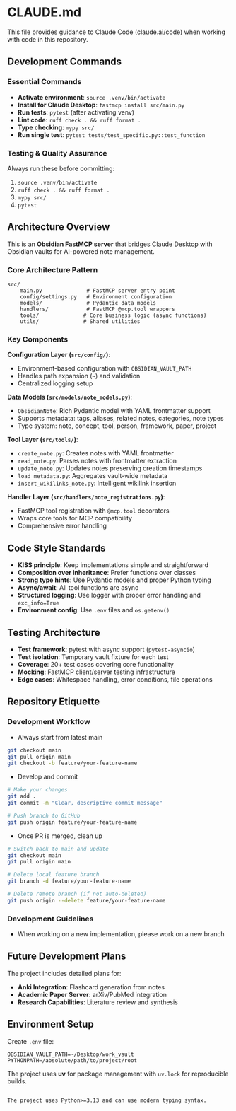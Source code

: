 # CLAUDE.md

This file provides guidance to Claude Code (claude.ai/code) when working with code in this repository.

## Development Commands

### Essential Commands
- **Activate environment**: `source .venv/bin/activate`
- **Install for Claude Desktop**: `fastmcp install src/main.py`
- **Run tests**: `pytest` (after activating venv)
- **Lint code**: `ruff check . && ruff format .`
- **Type checking**: `mypy src/`
- **Run single test**: `pytest tests/test_specific.py::test_function`

### Testing & Quality Assurance
Always run these before committing:
1. `source .venv/bin/activate`
2. `ruff check . && ruff format .`
3. `mypy src/`
4. `pytest`

## Architecture Overview

This is an **Obsidian FastMCP server** that bridges Claude Desktop with Obsidian vaults for AI-powered note management.

### Core Architecture Pattern
```
src/
    main.py              # FastMCP server entry point
    config/settings.py   # Environment configuration
    models/              # Pydantic data models
    handlers/            # FastMCP @mcp.tool wrappers
    tools/              # Core business logic (async functions)
    utils/              # Shared utilities
```

### Key Components

**Configuration Layer (`src/config/`)**:
- Environment-based configuration with `OBSIDIAN_VAULT_PATH`
- Handles path expansion (`~`) and validation
- Centralized logging setup

**Data Models (`src/models/note_models.py`)**:
- `ObsidianNote`: Rich Pydantic model with YAML frontmatter support
- Supports metadata: tags, aliases, related notes, categories, note types
- Type system: note, concept, tool, person, framework, paper, project

**Tool Layer (`src/tools/`)**:
- `create_note.py`: Creates notes with YAML frontmatter
- `read_note.py`: Parses notes with frontmatter extraction
- `update_note.py`: Updates notes preserving creation timestamps
- `load_metadata.py`: Aggregates vault-wide metadata
- `insert_wikilinks_note.py`: Intelligent wikilink insertion

**Handler Layer (`src/handlers/note_registrations.py`)**:
- FastMCP tool registration with `@mcp.tool` decorators
- Wraps core tools for MCP compatibility
- Comprehensive error handling

## Code Style Standards

- **KISS principle**: Keep implementations simple and straightforward
- **Composition over inheritance**: Prefer functions over classes
- **Strong type hints**: Use Pydantic models and proper Python typing
- **Async/await**: All tool functions are async
- **Structured logging**: Use logger with proper error handling and `exc_info=True`
- **Environment config**: Use `.env` files and `os.getenv()`

## Testing Architecture

- **Test framework**: pytest with async support (`pytest-asyncio`)
- **Test isolation**: Temporary vault fixture for each test
- **Coverage**: 20+ test cases covering core functionality
- **Mocking**: FastMCP client/server testing infrastructure
- **Edge cases**: Whitespace handling, error conditions, file operations

## Repository Etiquette

### Development Workflow
- Always start from latest main
```bash
git checkout main
git pull origin main
git checkout -b feature/your-feature-name
```

- Develop and commit
```bash
# Make your changes
git add .
git commit -m "Clear, descriptive commit message"

# Push branch to GitHub
git push origin feature/your-feature-name
```
- Once PR is merged, clean up
```bash
# Switch back to main and update
git checkout main
git pull origin main

# Delete local feature branch
git branch -d feature/your-feature-name

# Delete remote branch (if not auto-deleted)
git push origin --delete feature/your-feature-name
```

### Development Guidelines
- When working on a new implementation, please work on a new branch

## Future Development Plans

The project includes detailed plans for:
- **Anki Integration**: Flashcard generation from notes
- **Academic Paper Server**: arXiv/PubMed integration
- **Research Capabilities**: Literature review and synthesis

## Environment Setup

Create `.env` file:
```
OBSIDIAN_VAULT_PATH=~/Desktop/work_vault
PYTHONPATH=/absolute/path/to/project/root
```

The project uses **uv** for package management with `uv.lock` for reproducible builds.
```

The project uses Python>=3.13 and can use modern typing syntax.